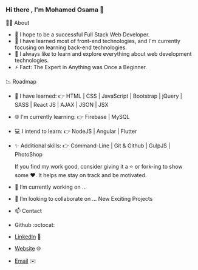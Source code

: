 ### Hi there ,  I'm Mohamed Osama  👋


👨‍💻 About

- 🌱   I hope to be a successful Full Stack Web Developer.
- 💼   I have learned most of front-end technologies, and I'm currently focusing on learning back-end technologies.
- 🤔   I always like to learn and explore everything about web development technologies.
- ⚡   Fact: The Expert in Anything was Once a Beginner.

 📉 Roadmap
 
- 💯   I have learned:   👉   HTML | CSS | JavaScript | Bootstrap | jQuery | SASS | React JS | AJAX | JSON | JSX
- 🌐   I'm currently learning:   👉   Firebase | MySQL
- 💻   I intend to learn:   👉   NodeJS | Angular | Flutter 
- ✨   Additional skills:   👉   Command-Line | Git & Github | GulpJS | PhotoShop

  If you find my work good, consider giving it a ⭐ or fork-ing to show some ❤️. It helps me stay on track and be motivated.
- 🔭 I’m currently working on ...
- 👯 I’m looking to collaborate on ... New Exciting Projects 
- 📫 Contact
- Github :octocat:
- [LinkedIn](https://www.linkedin.com/in/eng-mohamed-osama-moh-/) 💼
- [Website](https://mohamed-osama.web.app/) 🌐
- [Email](mailto:mohamed.osama2727@gmail.com) ✉️


